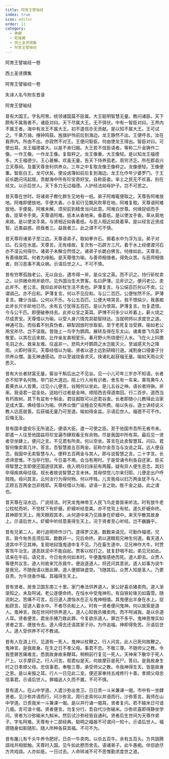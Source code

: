 ```yaml
---
title: 阿育王譬喻经
index: true
icon: editor
order: 11
category:
  - 佛藏
  - 乾隆藏
  - 西土圣贤撰集
  - 阿育王譬喻经
---
```


阿育王譬喻经一卷  

西土圣贤撰集  

阿育王譬喻经一卷  

失译人名今附东晋录  

阿育王譬喻经  

昔有大国王。字名阿育。统领诸国莫不臣属。大王聪明智慧无量。教问诸臣。天下颇有不属我者不。诸臣对曰。天下尽属大王。无不弭伏。中有一智臣对曰。王界内不属王者。海中有龙王不属大王。初不遣信亦无贡献。是以知不属大王。王可试之。千乘万骑。捶钟鸣鼓。旌旗护怜前后到海边。龙王静然不出。王便呼言。汝在我界内。所由不出。亦寂然不对王。王便问智臣。何由使龙王得出。智臣对曰。可使出耳。龙王福德甚大。以是不肯归服。大王若不信臣语者。等称二斤金铸作二像。一作王像。一作龙王像。复取秤之。龙王像重。大王像轻。是以知龙王福德多。大王福德少。王心甚解。欢喜无量。告天下侍养孤老。周穷济乏。所在郡县兴立天尊祠。及置天尊舍利供养众。三年之中复取龙像王像秤之。龙像便轻。王像便重。智臣白王。龙可伏矣。便设卤簿如前后复到海边。龙王化作年少婆罗门。于王前长跪问讯起居。贡献海中所有珍宝奇好宝。自称臣妾。率土之民无不欢喜。别在经文。以示后世人。天下多力无过福德。人护经法如母护子。岂不可思之。  

昔天尊在世时。将诸弟子教化群生见地有一纸。弟子阿难辄便取之。天尊告阿难放地。阿难即便放地。手便大香。小复前行见飘风吹草在地。阿难复取。天尊语阿难放地。手便臭。阿难未解。须臾前到精舍当问此意。阿难白世尊。何缘捉纸而手香。捉草令手臭。天尊语阿难。纸本从香地来。香着纸。是以使汝手香。草从臭地来故。是以使汝手臭。与贤相近如香着纸。与恶人相近如臭着草。是以经言近贤成智。近愚益惑。损我者三。益我者三。此之谓不可不慎。  

昔天尊将诸弟子至江边。天尊语弟子。取如拳许石。掷着水中为浮为没。弟子对曰。石没在水底。天尊言。无有缘故。复次有一石辟方三尺。着于水上经便渡河石亦不湿云何得尔。诸弟子未解佥然怪之。诸弟子长跪白佛言。何缘如此。天尊言。有善缘故耳。何者为缘船。是天尊借为喻。与善师相值者。得免众苦。与恶师相值者。则习恶事不离众祸。示语后世之人。不可不慎。  

昔有穷寒孤独老公。无以自业。遇市得一斧。是众宝之英。而不识之。持行斫杖卖之。以供微命用斧欲尽。见外国治生大贾客。名曰萨薄。见斧识之。便问老公。卖此斧不。老公言。我仰此斧斫杖生活不卖也。萨薄复言。与公绢百匹何以不卖。公谓调己。亦不应和。萨薄复言。何以不见应和。与公二百匹。公便怅然不乐。萨薄复言。嫌少当益。公何以不乐。与公五百匹。公便大啼哭言。我不恨绢少。我愚痴此斧长尺半斫地已尽。余有五寸犹得五百匹。是以为恨耳。萨薄复言。勿复遗恨。今与公千匹。即便破券持去。此斧众宝之英耳。萨博不问多少以斧着上。薪火烧之尽成贵宝。天尊借以为喻。以受人身六情完具聪智辩达。当就明师以求度世之道。神通可及。而俗着不别真伪者。耕犁因放时世取驱。至于老死复当受罪。喻如老公用宝斧尽。岂不误哉。昔陇上一鸟字为鹦鹉。展转及得在东太山。诸禽兽飞鸟莫不敬爱。以其在远来故。比作亲友甚相爱乐。春月野火所烧便行入水。飞在火上抖擞毛羽之水。救亲友难。往返非一。悲鸣大吁鹦鹉之水岂能灭火。至诚感天为之降雨。火即时得灭。天尊经借以为喻。贤者以道士远到研精行道。减割身口侵妻子分供养众僧。虽无神通感动。亦以至诚烧香求灭。挟诸礼起获福无量。喻如天雨众灾悉灭。  

昔有大长者财富无量。窖谷千斛后出之不见谷。见一小儿可年三岁亦不知语。长者亦不知字名何物。举门前大道边。陌上行人尚有识者。舍东有一车来。乘驾黄牛人着黄衣从人皆黄。过见小儿便言。谷贼何以坐此。是儿五谷之神。语长者持锹。斧来。我语君一盆金处。适始行过者是金神。顺陌西去得道南回。行二百步。道西当有朽故树。其下有盆有十斛金。君往掘取可以还君谷直。长者即随小儿教得此治家足成大富。佛经借以为喻。供养众僧广设檀会交有所费。喻以失谷。道士讲经说义教人远恶就善。后获福无量乃可至道。喻如得金盆。示语后世人。福德不可不作。后悔无及。  

昔有国丰盛安乐无所渴乏。便语大臣。遣一可使之臣。至于他国市吾所无者市来。即遣一人往至他国益将珍宝遍市肆观看无有余物。尽是我国中所有耳。最后见一贤者空坐肆上。便问之言。不见君有所卖。何以空坐。答言在此卖智慧耳。问曰。君智何像卖索几许。答言。吾智慧直五百两金。前称尔金吾当与汝说之耳。远人便自念。我国中无卖智慧与人。便秤五百两金与其人。即与说智慧之言。二十字言。长虑谛思惟。不当卒行怒。今日虽不用。会当有用时。于是受诵令利各自还家。臣买得智慧之言即便还国道径其家。夜入明月妇床前有两履。疑有异人便生恶念。其妇卒得疾病母往宿。视长者故说智慧之言未休。其母惊觉儿尔来归耶。儿便走出户呼贱贱。母问其言。云何汝行为得何物。何以呼贱。儿言我母以妇万两金犹不与人。正顾五百两金岂非贱耶。天尊经借以为喻。谚语一言之助。胜千金之益。此之谓也。  

昔天尊在洹水边。广说经法。时天龙鬼神帝王人民飞鸟走兽皆来听法。时有放牛老公柱杖而听。不觉杖下有虾蟆。虾蟆听经意美。亦不觉背上有杖。遂久虾蟆命终。其神即生天上。用天眼观其本。从何道中来乃见故身在虾蟆中。来天华散其故身上。示语后世人。虾蟆中听经意美得生天上。况于贤者至心听经。岂不巍巍乎。  

昔有兄弟二人。弟行追明师作沙门。遂得罗汉道。数数来语兄。可勤作福德。兄言。我今匆务且须后耳。数数非一。兄后命终。弟以道眼观兄神生何道。看天道人道其中不见其神。复观地狱饿鬼道中复不见。乃在畜生道中。见兄神作大牛。时贾客驾牛治生。道恶趺泥中不能自起。贾客以杖打之。犹复舒咽不起。弟见兄如此。迳来在牛前。语兄言。今日匆务何如本时。牛便羞惭感绝而死。道人即去。众贾人等便共议言。道人何故来咒杀我牛。便追逐道人。将还问其意状。道人如事为说牛是我兄。不随我语以致此罪。道人便掷钵虚空。飞随其后。众贾人知是圣人。乃更自责。为牛烧香作福。其福得生天上。  

昔有贤者。居舍卫国东南三十里。家门奉法供养道人。家公好喜杀猪卖肉。道人渐渐知之。未及呵诫。老公遂便命终。在恒水中受鬼神形。有自铁轮锋刃如霜雪。随流刺之。苦痛不可言。后日道人渡恒水在正与鬼神相值。其鬼便出半身在水上。捉船顾言。捉道人着水中。不者尽杀船上人。时有一贤者便问鬼神。何以故索是道人。鬼神言。我在世间时供养道人。道人心知我杀猪卖肉。而不呵诫我。是以杀道人耳。贤者便言。君坐杀猪乃致此罪。今复欲杀道人。罪岂不多乎。鬼神思惟实如贤者之言。便放令去。道人得去还语其家子孙。为作追福。神即得免苦。示语后世人。道人受供养不可不教诫。  

昔有人在道上行。见道有一死人。鬼神以杖鞭之。行人问言。此人已死何故鞭之。鬼神言。是我故身。在生之日不孝父母。事君不忠。不敬三尊。不随师父之教。令我堕罪苦痛难言。悉我故身故来鞭耳。稍稍前行复见一死人。天神来下散华于死人尸上。以手摩莏之。行人问言。观君似是天。何故摩莏是死尸。答曰。是我故身生时之日孝顺父母。忠信事君。奉敬三尊。承受师父之教。令我神得生天。皆是故身之恩。是以来报之耳。行人一日见此二变。便还家奉持五戒修行十善。孝顺父母忠信事君。示语后世人。罪福追人久而不置。不可不慎。  

昔有道人。在山中学道。人遣沙弥出舍卫。日日责一斗米兼课一偈。市中有一坐肆贤者。见沙弥并语而行。问沙弥言。周行走索何以并语而行。沙弥答言。我师在山中学道。日责我米一斗兼课一偈。是以并行诵一偈耳。贤者复问。若不输米日可谙几偈。言可谙十偈。贤者便言。勿复分行。吾自代沙弥输米。沙弥欢喜即得静坐学问。贤者为沙弥输米九斛米。然后试沙弥经皆自通利。贤者后生世间为天尊作弟子。字名阿难。天尊有十二部经典。聪明之福报不可谓问一知十。示语后世人。福德随身如影随形。随人所种各获其福。不可不为。  

昔有屠儿有千头牛养令肥好。日杀一牛卖肉。以杀五百牛。余有五百头。方共跳腾諠戏共相抵触。天尊时入国。见牛如此愍而舍去。语诸弟子。此牛愚痴。伴侣欲尽方共戏諠。人亦如是。一日过去。人命转减不可不思惟勤求度世之道。  

